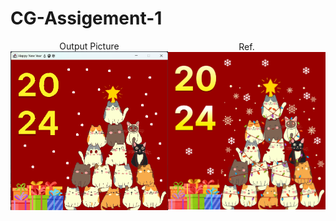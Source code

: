 # CG-Assigement-1
<div style="display: flex; justify-content: space-around; align-items: center;">
  <div>
    <div style="text-align: center;">
      <span>Output Picture</span>
    </div>
    <img src="https://github.com/jumpogpo/KMITL-CS-28/blob/master/Year2/Computer_Graphics_6014/Assignment1/output.png?raw=true" alt="output image" width="600" style="max-width:100%;">
  </div>

  <div>
    <div style="text-align: center;">
      <span>Ref.</span>
    </div>
    <img src="https://github.com/jumpogpo/KMITL-CS-28/blob/master/Year2/Computer_Graphics_6014/Assignment1/original.png?raw=true" width="600" style="max-width:100%;">
  </div>
</div>